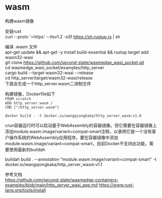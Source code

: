 # wasm
  构建wasm镜像

  安装rust  
curl --proto '=https' --tlsv1.2 -sSf https://sh.rustup.rs | sh  

  编译 .wasm 文件  
apt-get update && apt-get -y install build-essential && rustup target add wasm32-wasi  
git clone https://github.com/second-state/wasmedge_wasi_socket.git  
cd wasmedge_wasi_socket/examples/http_server  
cargo build --target wasm32-wasi --release  
cd http_server/target/wasm32-wasi/release  
  下面会生成一个http_server.wasm二进制文件  


  
  构建镜像，Dockerfile如下  
    <span style="color:#333333">`FROM scratch` </span>   
    <span style="color:#333333">`ADD http_server.wasm /` </span>   
    <span style="color:#333333">`CMD ["/http_server.wasm"] ` </span>   
    
    
  <span style="color:#333333">`docker build . -t docker.io/wangqiongkaka/http_server_wasm:v1.0` </span>   


  crun容器运行时可以启动基于WebAssembly的容器镜像。但它需要在容器镜像上添加module.wasm.image/variant=compat-smart注释，以表明它是一个没有客户操作系统的WebAssembly应用程序。要在容器镜像中添加module.wasm.image/variant=compat-smart，目前Docker不支持此功能，需要使用最新的buildah

buildah build . --annotation "module.wasm.image/variant=compat-smart" -t docker.io/wangqiongkaka/http_server_wasm:v1.1

  参考文档  
https://github.com/second-state/wasmedge-containers-examples/blob/main/http_server_wasi_app.md
https://www.rust-lang.org/tools/install
